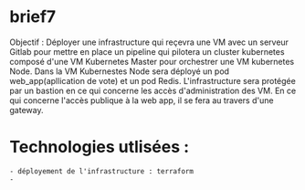 # brief7
Objectif : Déployer une infrastructure qui reçevra une VM avec un serveur Gitlab pour mettre en place un pipeline qui pilotera un cluster kubernetes composé d'une VM Kubernetes Master pour orchestrer une VM kubernetes Node. Dans la VM Kubernestes Node sera déployé un pod web_app(apllication de vote) et un pod Redis. L'infrastructure sera protégée par un bastion en ce qui concerne les accès d'administration des VM. En ce qui concerne l'accès publique à la web app, il se fera au travers d'une gateway. 

# Technologies utlisées :
    - déployement de l'infrastructure : terraform
    - 